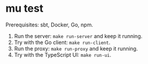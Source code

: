 # mu test

Prerequisites: sbt, Docker, Go, npm.

1. Run the server: `make run-server` and keep it running.
2. Try with the Go client: `make run-client`.
3. Run the proxy: `make run-proxy` and keep it running.
4. Try with the TypeScript UI: `make run-ui`.

